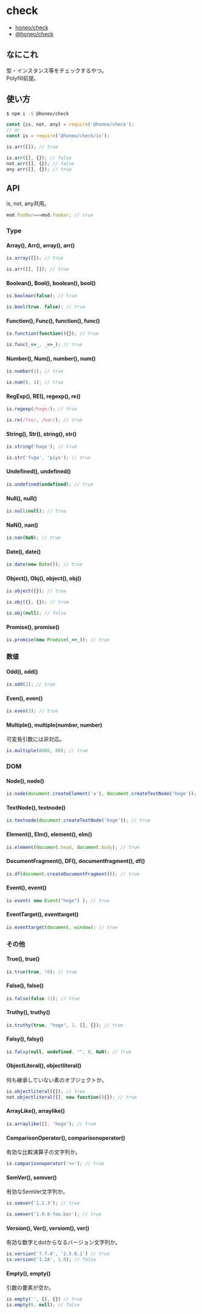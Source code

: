 # check
* [honeo/check](https://github.com/honeo/check)
* [@honeo/check](https://www.npmjs.com/package/@honeo/check)

## なにこれ
型・インスタンス等をチェックするやつ。  
Polyfill前提。

## 使い方
```sh
$ npm i -S @honeo/check
```
```js
const {is, not, any} = require('@honeo/check');
// or
const is = require('@honeo/check/is');

is.arr([]); // true

is.arr([], {}); // false
not.arr([], {}); // false
any.arr([], {}); // true
```

## API
is, not, any共用。
```js
mod.FooBar===mod.foobar; // true
```

### Type

#### Array(), Arr(), array(), arr()
```js
is.array([]); // true

is.arr([], []); // true
```

#### Boolean(), Bool(), boolean(), bool()
```js
is.boolean(false); // true

is.bool(true, false); // true
```

#### Function(), Func(), function(), func()
```js
is.function(function(){}); // true

is.func(_=>_, _=>_); // true
```

#### Number(), Num(), number(), num()
```js
is.number(1); // true

is.num(0, 1); // true
```

#### RegExp(), RE(), regexp(), re()
```js
is.regexp(/hoge/); // true

is.re(/foo/, /bar/); // true
```

#### String(), Str(), string(), str()
```js
is.string('hoge'); // true

is.str('fuga', 'piyo'); // true
```

#### Undefined(), undefined()
```js
is.undefined(undefined); // true
```

#### Null(), null()
```js
is.null(null); // true
```

#### NaN(), nan()
```js
is.nan(NaN); // true
```

#### Date(), date()
```js
is.date(new Date()); // true
```

#### Object(), Obj(), object(), obj()
```js
is.object({}); // true

is.obj({}, {}); // true

is.obj(null); // false
```

#### Promise(), promise()
```js
is.promise(new Promise(_=>_)); // true
```

### 数値

#### Odd(), odd()
```js
is.odd(2); // true
```

#### Even(), even()
```js
is.even(3); // true
```

#### Multiple(), multiple(number, number)
可変長引数には非対応。
```js
is.multiple(8080, 80); // true
```

### DOM

#### Node(), node()
```js
is.node(document.createElement('a'), document.createTextNode('hoge')); // true
```

#### TextNode(), textnode()
```js
is.textnode(document.createTextNode('hoge')); // true
```

#### Element(), Elm(), element(), elm()
```js
is.element(document.head, document.body); // true
```

#### DocumentFragment(), DF(), documentfragment(), df()
```js
is.df(document.createDocumentFragment()); // true
```


#### Event(), event()
```js
is.event( new Event("hoge") ); // true
```

#### EventTarget(), eventtarget()
```js
is.eventtarget(document, window); // true
```

### その他

#### True(), true()
```js
is.true(true, !0); // true
```

#### False(), false()
```js
is.false(false !1); // true
```

#### Truthy(), truthy()
```js
is.truthy(true, "hoge", 1, [], {}); // true
```

#### Falsy(), falsy()
```js
is.falsy(null, undefined, "", 0, NaN); // true
```

#### ObjectLiteral(), objectliteral()
何も継承していない素のオブジェクトか。
```js
is.objectliteral({}); // true
not.objectliteral([], new function(){}); // true
```

#### ArrayLike(), arraylike()
```js
is.arraylike([], 'hoge'); // true
```

#### ComparisonOperator(), comparisonoperator()
有効な比較演算子の文字列か。
```js
is.comparisonoperator('<='); // true
```

#### SemVer(), semver()
有効なSemVer文字列か。
```js
is.semver('1.2.3'); // true

is.semver('1.0.0-foo.bar'); // true
```

#### Version(), Ver(), versiom(), ver()
有効な数字とdotからなるバージョン文字列か。
```js
is.version('7.7.4', '2.5.0.1') // true
is.version('1.2A', 1.0); // false
```

#### Empty(), empty()
引数の要素が空か。
```js
is.empty('', [], {}) // true
is.empty(0, null); // false
```
